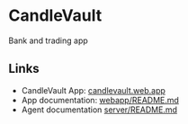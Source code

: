 # CandleVault

Bank and trading app

## Links

- CandleVault App: [candlevault.web.app](https://candlevault.web.app/)
- App documentation: [webapp/README.md](https://github.com/Mathieu2301/CandleVault/tree/main/webapp#readme)
- Agent documentation [server/README.md](https://github.com/Mathieu2301/CandleVault/tree/main/server#readme)
